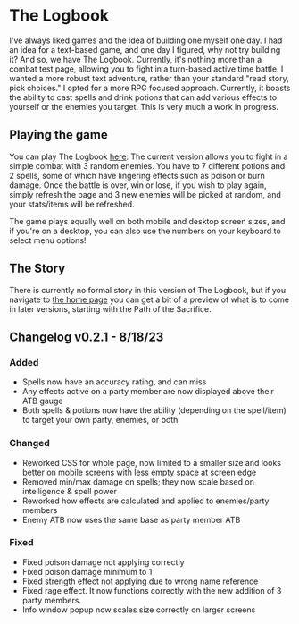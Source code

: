 # The Logbook

I've always liked games and the idea of building one myself one day.
I had an idea for a text-based game, and one day I figured, why not try building it?
And so, we have The Logbook. Currently, it's nothing more than a combat test page, 
allowing you to fight in a turn-based active time battle. I wanted a more robust text adventure, 
rather than your standard "read story, pick choices." I opted for a more 
RPG focused approach. Currently, it boasts the ability to cast spells and 
drink potions that can add various effects to yourself or the enemies you target. 
This is very much a work in progress.

## Playing the game
You can play The Logbook [here](https://flint64.github.io/logbook/combat-test).
The current version allows you to fight in a simple combat with 3 random enemies.
You have to 7 different potions and 2 spells, some of which have lingering
effects such as poison or burn damage. Once the battle is over, win or lose,
if you wish to play again, simply refresh the page and 3 new enemies will
be picked at random, and your stats/items will be refreshed.

The game plays equally well on both mobile and desktop screen sizes, and if
you're on a desktop, you can also use the numbers on your keyboard to select
menu options! 

## The Story
There is currently no formal story in this version of The Logbook, but if
you navigate to [the home page](https://flint64.github.io/logbook/) you
can get a bit of a preview of what is to come in later versions, starting
with the Path of the Sacrifice.

## Changelog v0.2.1 - 8/18/23

### Added
- Spells now have an accuracy rating, and can miss
- Any effects active on a party member are now displayed above their ATB gauge
- Both spells & potions now have the ability (depending on the spell/item) to target your own party, enemies, or both

### Changed
- Reworked CSS for whole page, now limited to a smaller size and looks better on mobile screens with less empty space at screen edge
- Removed min/max damage on spells; they now scale based on intelligence & spell power
- Reworked how effects are calculated and applied to enemies/party members
- Enemy ATB now uses the same base as party member ATB

### Fixed
- Fixed poison damage not applying correctly
- Fixed poison damage minimum to 1
- Fixed strength effect not applying due to wrong name reference
- Fixed rage effect. It now functions correctly with the new addition of 3 party members.
- Info window popup now scales size correctly on larger screens
